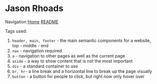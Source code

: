 # Jason Rhoads

Navigation 
[Home](index.html)
[README](README.md)

Tags used:

1. `header, main, footer` - the main semantic components for a website, top - middle - end
2. `nav` - navigation required
3. `a` - navigation to other pages as well as the current page
4. `aside` - a way to show content that is not the most important
5. `div` - a standard container to use
6. `br, hr`- a line break and a horizontal line to break up the page visually 
7. `button` - a button for people to click, but right now only hover over

